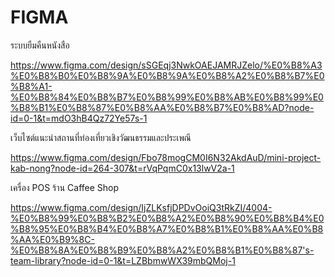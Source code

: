 # FIGMA

ระบบยืมคืนหนังสือ

https://www.figma.com/design/sSGEqj3NwkOAEJAMRJZelo/%E0%B8%A3%E0%B8%B0%E0%B8%9A%E0%B8%9A%E0%B8%A2%E0%B8%B7%E0%B8%A1-%E0%B8%84%E0%B8%B7%E0%B8%99%E0%B8%AB%E0%B8%99%E0%B8%B1%E0%B8%87%E0%B8%AA%E0%B8%B7%E0%B8%AD?node-id=0-1&t=mdO3hB4Qz72Ye57s-1

เว็บไซต์แนะนำสถานที่ท่องเที่ยวเชิงวัฒนธรรมและประเพณี

https://www.figma.com/design/Fbo78mogCM0I6N32AkdAuD/mini-project-kab-nong?node-id=264-307&t=rVqPqmC0x13lwV2a-1

เครื่อง POS ร้าน Caffee Shop

https://www.figma.com/design/IjZLKsfjDPDvOoiQ3tRkZI/4004-%E0%B8%99%E0%B8%B2%E0%B8%A2%E0%B8%90%E0%B8%B4%E0%B8%95%E0%B8%B4%E0%B8%A7%E0%B8%B1%E0%B8%AA%E0%B8%AA%E0%B9%8C-%E0%B8%8A%E0%B8%B9%E0%B8%A2%E0%B8%B1%E0%B8%87's-team-library?node-id=0-1&t=LZBbmwWX39mbQMoj-1
